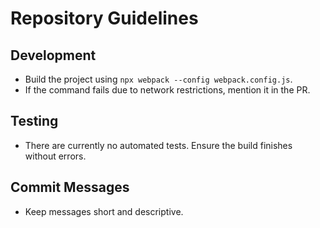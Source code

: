# Repository Guidelines

## Development

- Build the project using `npx webpack --config webpack.config.js`.
- If the command fails due to network restrictions, mention it in the PR.

## Testing

- There are currently no automated tests. Ensure the build finishes without errors.

## Commit Messages
- Keep messages short and descriptive.

